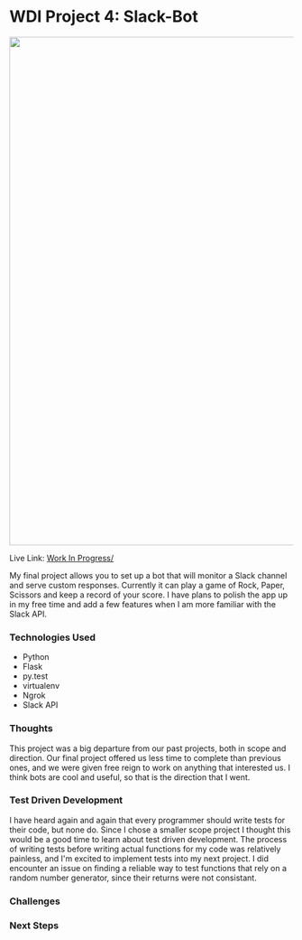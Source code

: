 # WDI Project 4: Slack-Bot

<img src="#" width="900">

Live Link: <a href="#">Work In Progress/</a>

My final project allows you to set up a bot that will monitor a Slack channel and serve custom responses. Currently it can play a game of Rock, Paper, Scissors and keep a record of your score. I have plans to polish the app up in my free time and add a few features when I am more familiar with the Slack API. 

### Technologies Used

- Python
- Flask
- py.test
- virtualenv
- Ngrok
- Slack API

### Thoughts

This project was a big departure from our past projects, both in scope and direction. Our final project offered us less time to complete than previous ones, and we were given free reign to work on anything that interested us. I think bots are cool and useful, so that is the direction that I went.  

### Test Driven Development

I have heard again and again that every programmer should write tests for their code, but none do. Since I chose a smaller scope project I thought this would be a good time to learn about test driven development. The process of writing tests before writing actual functions for my code was relatively painless, and I'm excited to implement tests into my next project. I did encounter an issue on finding a reliable way to test functions that rely on a random number generator, since their returns were not consistant. 

### Challenges



### Next Steps

